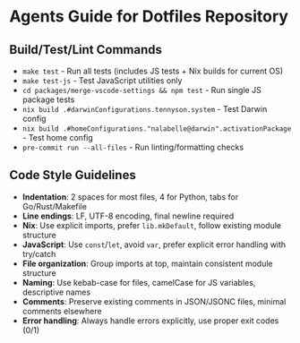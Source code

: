# Agents Guide for Dotfiles Repository

## Build/Test/Lint Commands
- `make test` - Run all tests (includes JS tests + Nix builds for current OS)
- `make test-js` - Test JavaScript utilities only
- `cd packages/merge-vscode-settings && npm test` - Run single JS package tests
- `nix build .#darwinConfigurations.tennyson.system` - Test Darwin config
- `nix build .#homeConfigurations."nalabelle@darwin".activationPackage` - Test home config
- `pre-commit run --all-files` - Run linting/formatting checks

## Code Style Guidelines
- **Indentation**: 2 spaces for most files, 4 for Python, tabs for Go/Rust/Makefile
- **Line endings**: LF, UTF-8 encoding, final newline required
- **Nix**: Use explicit imports, prefer `lib.mkDefault`, follow existing module structure
- **JavaScript**: Use `const`/`let`, avoid `var`, prefer explicit error handling with try/catch
- **File organization**: Group imports at top, maintain consistent module structure
- **Naming**: Use kebab-case for files, camelCase for JS variables, descriptive names
- **Comments**: Preserve existing comments in JSON/JSONC files, minimal comments elsewhere
- **Error handling**: Always handle errors explicitly, use proper exit codes (0/1)
